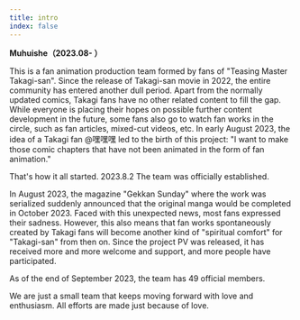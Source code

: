 ```yaml
---
title: intro
index: false
---
```

  **Muhuishe（2023.08- ）**

This is a fan animation production team formed by fans of "Teasing Master Takagi-san".
Since the release of Takagi-san movie in 2022, the entire community has entered another dull period. Apart from the normally updated comics, Takagi fans have no other related content to fill the gap. While everyone is placing their hopes on possible further content development in the future, some fans also go to watch fan works in the circle, such as fan articles, mixed-cut videos, etc.
In early August 2023, the idea of a Takagi fan @嘿嘿嘿 led to the birth of this project: "I want to make those comic chapters that have not been animated in the form of fan animation."

That's how it all started.
2023.8.2 The team was officially established.

In August 2023, the magazine "Gekkan Sunday" where the work was serialized suddenly announced that the original manga would be completed in October 2023.
Faced with this unexpected news, most fans expressed their sadness.
However, this also means that fan works spontaneously created by Takagi fans will become another kind of "spiritual comfort" for "Takagi-san" from then on.
Since the project PV was released, it has received more and more welcome and support, and more people have participated.

As of the end of September 2023, the team has 49 official members.

We are just a small team that keeps moving forward with love and enthusiasm. All efforts are made just because of love.